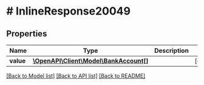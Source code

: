# # InlineResponse20049

## Properties

Name | Type | Description | Notes
------------ | ------------- | ------------- | -------------
**value** | [**\OpenAPI\Client\Model\BankAccount[]**](BankAccount.md) |  | [optional]

[[Back to Model list]](../../README.md#models) [[Back to API list]](../../README.md#endpoints) [[Back to README]](../../README.md)
